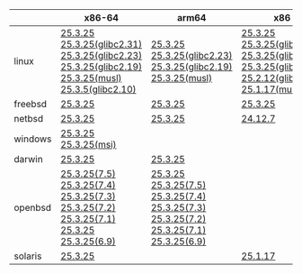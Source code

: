 ||x86-64|arm64|x86|ppc64le|armv7|armel|
| --- | --- | --- | --- | --- | --- | --- |
|linux|[25.3.25](https://github.com/roswell/sbcl_head/releases/download/25.3.25/sbcl-25.3.25-x86-64-linux-binary.tar.bz2)<br />[25.3.25(glibc2.31)](https://github.com/roswell/sbcl_head/releases/download/25.3.25/sbcl-25.3.25-x86-64-linux-glibc2.31-binary.tar.bz2)<br />[25.3.25(glibc2.23)](https://github.com/roswell/sbcl_head/releases/download/25.3.25/sbcl-25.3.25-x86-64-linux-glibc2.23-binary.tar.bz2)<br />[25.3.25(glibc2.19)](https://github.com/roswell/sbcl_head/releases/download/25.3.25/sbcl-25.3.25-x86-64-linux-glibc2.19-binary.tar.bz2)<br />[25.3.25(musl)](https://github.com/roswell/sbcl_head/releases/download/25.3.25/sbcl-25.3.25-x86-64-linux-musl-binary.tar.bz2)<br />[25.3.5(glibc2.10)](https://github.com/roswell/sbcl_head/releases/download/25.3.5/sbcl-25.3.5-x86-64-linux-glibc2.10-binary.tar.bz2)<br />|[25.3.25](https://github.com/roswell/sbcl_head/releases/download/25.3.25/sbcl-25.3.25-arm64-linux-binary.tar.bz2)<br />[25.3.25(glibc2.23)](https://github.com/roswell/sbcl_head/releases/download/25.3.25/sbcl-25.3.25-arm64-linux-glibc2.23-binary.tar.bz2)<br />[25.3.25(glibc2.19)](https://github.com/roswell/sbcl_head/releases/download/25.3.25/sbcl-25.3.25-arm64-linux-glibc2.19-binary.tar.bz2)<br />[25.3.25(musl)](https://github.com/roswell/sbcl_head/releases/download/25.3.25/sbcl-25.3.25-arm64-linux-musl-binary.tar.bz2)<br />|[25.3.25](https://github.com/roswell/sbcl_head/releases/download/25.3.25/sbcl-25.3.25-x86-linux-binary.tar.bz2)<br />[25.3.25(glibc2.31)](https://github.com/roswell/sbcl_head/releases/download/25.3.25/sbcl-25.3.25-x86-linux-glibc2.31-binary.tar.bz2)<br />[25.3.25(glibc2.23)](https://github.com/roswell/sbcl_head/releases/download/25.3.25/sbcl-25.3.25-x86-linux-glibc2.23-binary.tar.bz2)<br />[25.3.25(glibc2.19)](https://github.com/roswell/sbcl_head/releases/download/25.3.25/sbcl-25.3.25-x86-linux-glibc2.19-binary.tar.bz2)<br />[25.2.12(glibc2.10)](https://github.com/roswell/sbcl_head/releases/download/25.2.12/sbcl-25.2.12-x86-linux-glibc2.10-binary.tar.bz2)<br />[25.1.17(musl)](https://github.com/roswell/sbcl_head/releases/download/25.1.17/sbcl-25.1.17-x86-linux-musl-binary.tar.bz2)<br />|[25.3.25](https://github.com/roswell/sbcl_head/releases/download/25.3.25/sbcl-25.3.25-ppc64le-linux-binary.tar.bz2)<br />[25.3.25(glibc2.23)](https://github.com/roswell/sbcl_head/releases/download/25.3.25/sbcl-25.3.25-ppc64le-linux-glibc2.23-binary.tar.bz2)<br />[25.3.25(glibc2.19)](https://github.com/roswell/sbcl_head/releases/download/25.3.25/sbcl-25.3.25-ppc64le-linux-glibc2.19-binary.tar.bz2)<br />|[25.3.25](https://github.com/roswell/sbcl_head/releases/download/25.3.25/sbcl-25.3.25-armv7-linux-binary.tar.bz2)<br />|[25.1.17](https://github.com/roswell/sbcl_head/releases/download/25.1.17/sbcl-25.1.17-armel-linux-binary.tar.bz2)<br />|
|freebsd|[25.3.25](https://github.com/roswell/sbcl_head/releases/download/25.3.25/sbcl-25.3.25-x86-64-freebsd-binary.tar.bz2)<br />|[25.3.25](https://github.com/roswell/sbcl_head/releases/download/25.3.25/sbcl-25.3.25-arm64-freebsd-binary.tar.bz2)<br />|[25.3.25](https://github.com/roswell/sbcl_head/releases/download/25.3.25/sbcl-25.3.25-x86-freebsd-binary.tar.bz2)<br />||||
|netbsd|[25.3.25](https://github.com/roswell/sbcl_head/releases/download/25.3.25/sbcl-25.3.25-x86-64-netbsd-binary.tar.bz2)<br />|[25.3.25](https://github.com/roswell/sbcl_head/releases/download/25.3.25/sbcl-25.3.25-arm64-netbsd-binary.tar.bz2)<br />|[24.12.7](https://github.com/roswell/sbcl_head/releases/download/24.12.7/sbcl-24.12.7-x86-netbsd-binary.tar.bz2)<br />||||
|windows|[25.3.25](https://github.com/roswell/sbcl_head/releases/download/25.3.25/sbcl-25.3.25-x86-64-windows-binary.tar.bz2)<br />[25.3.25(msi)](https://github.com/roswell/sbcl_head/releases/download/25.3.25/sbcl-25.3.25-x86-64-windows-binary.msi)<br />||||||
|darwin|[25.3.25](https://github.com/roswell/sbcl_head/releases/download/25.3.25/sbcl-25.3.25-x86-64-darwin-binary.tar.bz2)<br />|[25.3.25](https://github.com/roswell/sbcl_head/releases/download/25.3.25/sbcl-25.3.25-arm64-darwin-binary.tar.bz2)<br />|||||
|openbsd|[25.3.25(7.5)](https://github.com/roswell/sbcl_head/releases/download/25.3.25/sbcl-25.3.25-x86-64-openbsd-7.5-binary.tar.bz2)<br />[25.3.25(7.4)](https://github.com/roswell/sbcl_head/releases/download/25.3.25/sbcl-25.3.25-x86-64-openbsd-7.4-binary.tar.bz2)<br />[25.3.25(7.3)](https://github.com/roswell/sbcl_head/releases/download/25.3.25/sbcl-25.3.25-x86-64-openbsd-7.3-binary.tar.bz2)<br />[25.3.25(7.2)](https://github.com/roswell/sbcl_head/releases/download/25.3.25/sbcl-25.3.25-x86-64-openbsd-7.2-binary.tar.bz2)<br />[25.3.25(7.1)](https://github.com/roswell/sbcl_head/releases/download/25.3.25/sbcl-25.3.25-x86-64-openbsd-7.1-binary.tar.bz2)<br />[25.3.25](https://github.com/roswell/sbcl_head/releases/download/25.3.25/sbcl-25.3.25-x86-64-openbsd-binary.tar.bz2)<br />[25.3.25(6.9)](https://github.com/roswell/sbcl_head/releases/download/25.3.25/sbcl-25.3.25-x86-64-openbsd-6.9-binary.tar.bz2)<br />|[25.3.25](https://github.com/roswell/sbcl_head/releases/download/25.3.25/sbcl-25.3.25-arm64-openbsd-binary.tar.bz2)<br />[25.3.25(7.5)](https://github.com/roswell/sbcl_head/releases/download/25.3.25/sbcl-25.3.25-arm64-openbsd-7.5-binary.tar.bz2)<br />[25.3.25(7.4)](https://github.com/roswell/sbcl_head/releases/download/25.3.25/sbcl-25.3.25-arm64-openbsd-7.4-binary.tar.bz2)<br />[25.3.25(7.3)](https://github.com/roswell/sbcl_head/releases/download/25.3.25/sbcl-25.3.25-arm64-openbsd-7.3-binary.tar.bz2)<br />[25.3.25(7.2)](https://github.com/roswell/sbcl_head/releases/download/25.3.25/sbcl-25.3.25-arm64-openbsd-7.2-binary.tar.bz2)<br />[25.3.25(7.1)](https://github.com/roswell/sbcl_head/releases/download/25.3.25/sbcl-25.3.25-arm64-openbsd-7.1-binary.tar.bz2)<br />[25.3.25(6.9)](https://github.com/roswell/sbcl_head/releases/download/25.3.25/sbcl-25.3.25-arm64-openbsd-6.9-binary.tar.bz2)<br />|||||
|solaris|[25.3.25](https://github.com/roswell/sbcl_head/releases/download/25.3.25/sbcl-25.3.25-x86-64-solaris-binary.tar.bz2)<br />||[25.1.17](https://github.com/roswell/sbcl_head/releases/download/25.1.17/sbcl-25.1.17-x86-solaris-binary.tar.bz2)<br />||||
